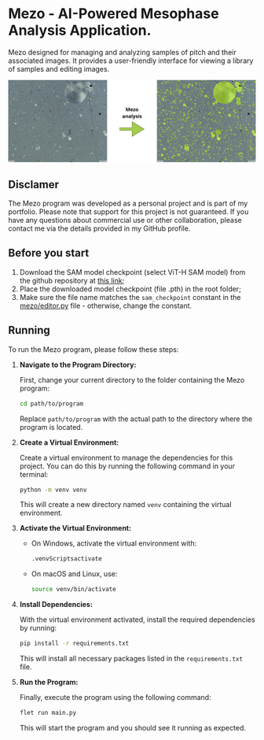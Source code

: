 # Mezo - AI-Powered Mesophase Analysis Application.

Mezo designed for managing and analyzing samples of pitch and their associated images. It provides a
user-friendly interface for viewing a library of samples and editing images.

![Mezo analysis](assets\mezo_analysis.png?raw=true)

## Disclamer

The Mezo program was developed as a personal project and is part of my portfolio. Please note that
support for this project is not guaranteed. If you have any questions about commercial use or other
collaboration, please contact me via the details provided in my GitHub profile.

## Before you start

1. Download the SAM model checkpoint (select ViT-H SAM model) from the github repository at
[this link](https://github.com/facebookresearch/segment-anything/blob/main/README.md#model-checkpoints.);
2. Place the downloaded model checkpoint (file .pth) in the root folder;
3. Make sure the file name matches the `sam_checkpoint` constant in the
[mezo/editor.py](mezo\editor.py) file - otherwise, change the constant.

## Running

To run the Mezo program, please follow these steps:

1. **Navigate to the Program Directory:**

   First, change your current directory to the folder containing the Mezo program:

   ```bash
   cd path/to/program
   ```

   Replace `path/to/program` with the actual path to the directory where the program is located.

2. **Create a Virtual Environment:**

   Create a virtual environment to manage the dependencies for this project. You can do this by running the following command in your terminal:

   ```bash
   python -m venv venv
   ```

   This will create a new directory named `venv` containing the virtual environment.

3. **Activate the Virtual Environment:**

   - On Windows, activate the virtual environment with:

     ```bash
     .venvScriptsactivate
     ```

   - On macOS and Linux, use:

     ```bash
     source venv/bin/activate
     ```

4. **Install Dependencies:**

   With the virtual environment activated, install the required dependencies by running:

   ```bash
   pip install -r requirements.txt
   ```

   This will install all necessary packages listed in the `requirements.txt` file.



5. **Run the Program:**

   Finally, execute the program using the following command:

   ```bash
   flet run main.py
   ```

   This will start the program and you should see it running as expected.
